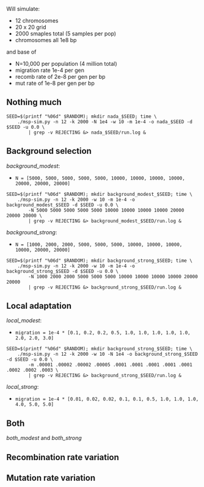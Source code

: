 Will simulate:

- 12 chromosomes
- 20 x 20 grid
- 2000 smaples total (5 samples per pop)
- chromosomes all 1e8 bp

and base of

- N=10,000 per population (4 million total)
- migration rate 1e-4 per gen
- recomb rate of 2e-8 per gen per bp
- mut rate of 1e-8 per gen per bp

## Nothing much

```
SEED=$(printf "%06d" $RANDOM); mkdir nada_$SEED; time \
    ./msp-sim.py -n 12 -k 2000 -N 1e4 -w 10 -m 1e-4 -o nada_$SEED -d $SEED -u 0.0 \
        | grep -v REJECTING &> nada_$SEED/run.log &
```

## Background selection

*background_modest*:

- `N = [5000, 5000, 5000, 5000, 5000, 10000, 10000, 10000, 10000, 20000, 20000, 20000]`

```
SEED=$(printf "%06d" $RANDOM); mkdir background_modest_$SEED; time \
    ./msp-sim.py -n 12 -k 2000 -w 10 -m 1e-4 -o background_modest_$SEED -d $SEED -u 0.0 \
        -N 5000 5000 5000 5000 5000 10000 10000 10000 10000 20000 20000 20000 \
        | grep -v REJECTING &> background_modest_$SEED/run.log &
```

*background_strong*:

- `N = [1000, 2000, 2000, 5000, 5000, 5000, 10000, 10000, 10000, 10000, 20000, 20000]`

```
SEED=$(printf "%06d" $RANDOM); mkdir background_strong_$SEED; time \
    ./msp-sim.py -n 12 -k 2000 -w 10 -m 1e-4 -o background_strong_$SEED -d $SEED -u 0.0 \
        -N 1000 2000 2000 5000 5000 5000 10000 10000 10000 10000 20000 20000
        | grep -v REJECTING &> background_strong_$SEED/run.log &
```


## Local adaptation

*local_modest*:

- `migration = 1e-4 * [0.1, 0.2, 0.2, 0.5, 1.0, 1.0, 1.0, 1.0, 1.0, 2.0, 2.0, 3.0]`

```
SEED=$(printf "%06d" $RANDOM); mkdir background_strong_$SEED; time \
    ./msp-sim.py -n 12 -k 2000 -w 10 -N 1e4 -o background_strong_$SEED -d $SEED -u 0.0 \
        -m .00001 .00002 .00002 .00005 .0001 .0001 .0001 .0001 .0001 .0002 .0002 .0003 \
        | grep -v REJECTING &> background_strong_$SEED/run.log &
```


*local_strong*:

- `migration = 1e-4 * [0.01, 0.02, 0.02, 0.1, 0.1, 0.5, 1.0, 1.0, 1.0, 4.0, 5.0, 5.0]`

## Both

*both_modest* and *both_strong*


## Recombination rate variation


## Mutation rate variation
